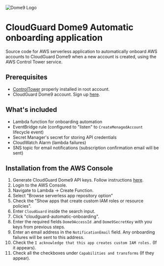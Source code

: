 ![Dome9 Logo](https://central.dome9.com/assets/images/cloud-guard/cloud-guard-logo.svg)

# CloudGuard Dome9 Automatic onboarding application
Source code for AWS serverless application to automatically onboard AWS accounts to CloudGuard Dome9 when a new account is created, using the AWS Control Tower service.

## Prerequisites
- [ControlTower](https://aws.amazon.com/controltower/) properly installed in root account. 
- CloudGuard Dome9 account. Sign up [here](https://secure.dome9.com/).

## What's included
- Lambda function for onboarding automation
- EventBridge rule (configured to "listen" to `CreateMenagedAccount` lifecycle event)
- Secret Manager's secret for storing API credentials 
- CloudWatch Alarm (lambda failures)
- SNS topic for email notifications (subscription confirmation email will be sent)

## Installation from the AWS Console
1. Generate CloudGuard Dome9 API keys. Follow instructions [here](https://supportcenter.checkpoint.com/supportcenter/portal?eventSubmit_doGoviewsolutiondetails=&solutionid=sk144514&partition=General&product=CloudGuard).
2. Login to the AWS Console.
3. Navigate to Lambda -> Create Function.
4. Select "Browse serverless app repository option"
5. Check the "Show apps that create custom IAM roles or resource policies".
6. Enter `CloudGuard` inside the search input. 
7. Click  "cloudguard-automatic-onboarding".
8. Enter the required fields `Dome9AccessId` .and `Dome9SecretKey` with you keys from previous steps.
9. Enter an email address in the `NotificationEmail` field. Any onboarding failures will be sent to this address.
10. Check the `I acknowledge that this app creates custom IAM roles.` (If it appears). 
11. Check all the checkboxes under `Capabilities and transforms` (If they appear).
